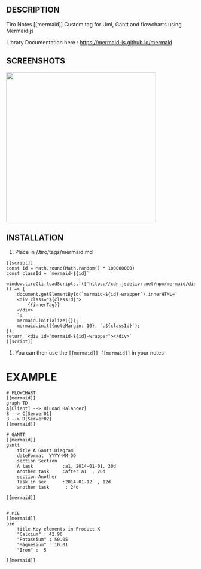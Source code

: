 ## DESCRIPTION

Tiro Notes [[mermaid]] Custom tag for Uml, Gantt and flowcharts using Mermaid.js

Library Documentation here : https://mermaid-js.github.io/mermaid

## SCREENSHOTS

<img src="https://user-images.githubusercontent.com/2981891/161111905-8a5d03e8-08ad-4524-9345-a095245a2905.jpg" width="400"/>

## INSTALLATION

1. Place in /.tiro/tags/mermaid.md

```
[[script]] 
const id = Math.round(Math.random() * 100000000)
const classId = `mermaid-${id}`

window.tiroCli.loadScripts.f(['https://cdn.jsdelivr.net/npm/mermaid/dist/mermaid.min.js'], () => {
    document.getElementById(`mermaid-${id}-wrapper`).innerHTML=`
    <div class="${classId}">
        {{innerTag}}
    </div>
    `;
    mermaid.initialize({});
    mermaid.init({noteMargin: 10}, `.${classId}`);
});
return `<div id="mermaid-${id}-wrapper"></div>` 
[[script]]  
```

1. You can then use the ```[[mermaid]] [[mermaid]]``` in your notes

# EXAMPLE

```
# FLOWCHART
[[mermaid]]
graph TD 
A[Client] --> B[Load Balancer] 
B --> C[Server01] 
B --> D[Server02]
[[mermaid]]

# GANTT
[[mermaid]]
gantt
    title A Gantt Diagram
    dateFormat  YYYY-MM-DD
    section Section
    A task           :a1, 2014-01-01, 30d
    Another task     :after a1  , 20d
    section Another
    Task in sec      :2014-01-12  , 12d
    another task      : 24d

[[mermaid]]


# PIE
[[mermaid]]
pie
    title Key elements in Product X
    "Calcium" : 42.96
    "Potassium" : 50.05
    "Magnesium" : 10.01
    "Iron" :  5

[[mermaid]]
```
